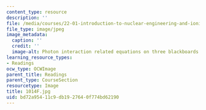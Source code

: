 ```yaml
---
content_type: resource
description: ''
file: /media/courses/22-01-introduction-to-nuclear-engineering-and-ionizing-radiation-fall-2016/bd72a95411c9db1927640f774bd62190_1014F.jpg
file_type: image/jpeg
image_metadata:
  caption: ''
  credit: ''
  image-alt: Photon interaction related equations on three blackboards.
learning_resource_types:
- Readings
ocw_type: OCWImage
parent_title: Readings
parent_type: CourseSection
resourcetype: Image
title: 1014F.jpg
uid: bd72a954-11c9-db19-2764-0f774bd62190
---
```

